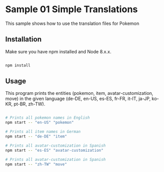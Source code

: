 # Sample 01 Simple Translations

This sample shows how to use the translation files for Pokemon

## Installation

Make sure you have npm installed and Node 8.x.x.

```bash

npm install

```

## Usage

This program prints the entities (pokemon, item, avatar-customization, move) in the given
language (de-DE, en-US, es-ES, fr-FR, it-IT, ja-JP, ko-KR, pt-BR, zh-TW).

```bash

# Prints all pokemon names in English
npm start -- "en-US" "pokemon"

# Prints all item names in German
npm start -- "de-DE" "item"

# Prints all avatar-customization in Spanish
npm start -- "es-ES" "avatar-customization"

# Prints all avatar-customization in Spanish
npm start -- "zh-TW" "move"

```
